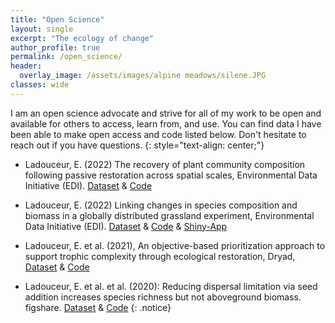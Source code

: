 ```yaml
---
title: "Open Science"
layout: single
excerpt: "The ecology of change"
author_profile: true
permalink: /open_science/
header:
  overlay_image: /assets/images/alpine meadows/silene.JPG
classes: wide    
---
```


I am an open science advocate and strive for all of my work to be open and available for others to access, learn from, and use. You can find  data I have been able to make open access and code listed below. Don't hesitate to reach out if you have questions.
{: style="text-align: center;"}

* Ladouceur, E. (2022) The recovery of plant community composition following passive restoration across spatial scales, Environmental Data Initiative (EDI). [Dataset]() & [Code](https://github.com/emma-ladouceur/CCRScale)

* Ladouceur, E. (2022) Linking changes in species composition and biomass in a globally distributed grassland experiment, Environmental Data Initiative (EDI). [Dataset]() & [Code](https://github.com/emma-ladouceur/NutNet-CAFE) & [Shiny-App](https://emma-ladouceur.shinyapps.io/nn-cafe-app/)

* Ladouceur, E. et al. (2021), An objective-based prioritization approach to support trophic complexity through ecological restoration, Dryad, [Dataset](https://doi.org/10.5061/dryad.rjdfn2zbj) & [Code](https://github.com/emma-ladouceur/Prioritize-Species-Restoration)


* Ladouceur, E. et al. et al. (2020): Reducing dispersal limitation via seed addition increases species richness but not aboveground biomass. figshare. [Dataset](https://doi.org/10.6084/m9.figshare.12319682.v1) & [Code](https://github.com/emma-ladouceur/SeedAdditionSynthesis)
{: .notice}